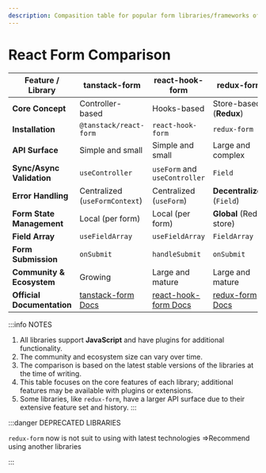 ```yaml
---
description: Compasition table for popular form libraries/frameworks of React
---
```


# React Form Comparison

| Feature / Library          | tanstack-form                                   | react-hook-form                                          | redux-form                                            | formik                                 |
| -------------------------- | ----------------------------------------------- | -------------------------------------------------------- | ----------------------------------------------------- | -------------------------------------- |
| **Core Concept**           | Controller-based                                | Hooks-based                                              | Store-based (**Redux**)                               | Hooks-based                            |
| **Installation**           | `@tanstack/react-form`                          | `react-hook-form`                                        | `redux-form`                                          | `formik`                               |
| **API Surface**            | Simple and small                                | Simple and small                                         | Large and complex                                     | Simple and small                       |
| **Sync/Async Validation**  | `useController`                                 | `useForm` and `useController`                            | `Field`                                               | `useFormik`                            |
| **Error Handling**         | Centralized (`useFormContext`)                  | Centralized (`useForm`)                                  | **Decentralized** (`Field`)                           | Centralized (`useFormik`)              |
| **Form State Management**  | Local (per form)                                | Local (per form)                                         | **Global** (Redux store)                              | Local (per form)                       |
| **Field Array**            | `useFieldArray`                                 | `useFieldArray`                                          | `FieldArray`                                          | `FieldArray`                           |
| **Form Submission**        | `onSubmit`                                      | `handleSubmit`                                           | `onSubmit`                                            | `handleSubmit`                         |
| **Community & Ecosystem**  | Growing                                         | Large and mature                                         | Large and mature                                      | Large and mature                       |
| **Official Documentation** | [tanstack-form Docs](https://tanstack.com/form) | [react-hook-form Docs](https://react-hook-form.com/docs) | [redux-form Docs](https://redux-form.com/8.2.2/docs/) | [formik Docs](https://formik.org/docs) |

:::info NOTES

1. All libraries support **JavaScript** and have plugins for additional functionality.
2. The community and ecosystem size can vary over time.
3. The comparison is based on the latest stable versions of the libraries at the time of writing.
4. This table focuses on the core features of each library; additional features may be available with plugins or extensions.
5. Some libraries, like `redux-form`, have a larger API surface due to their extensive feature set and history.
   :::

:::danger DEPRECATED LIBRARIES

`redux-form` now is not suit to using with latest technologies
=>Recommend using another libraries

:::
